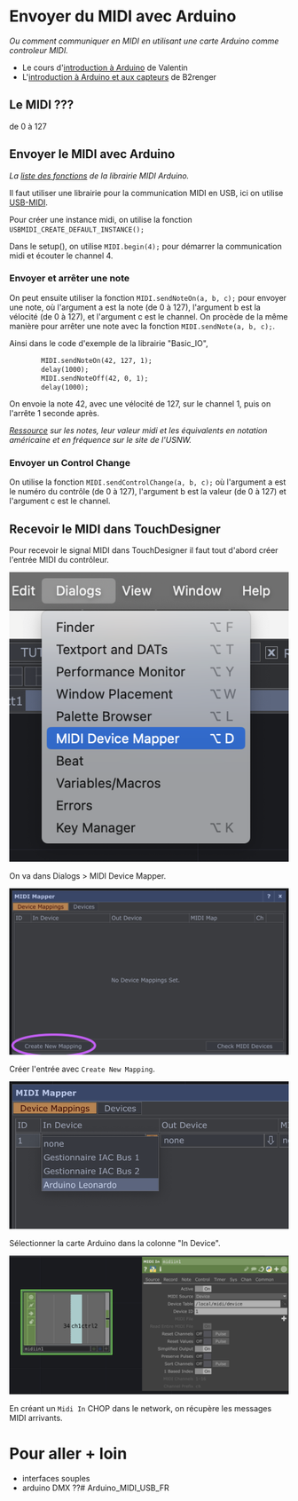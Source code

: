 # Envoyer du MIDI avec Arduino

*Ou comment communiquer en MIDI en utilisant une carte Arduino comme controleur MIDI.*

- Le cours d'[introduction à Arduino](https://www.valentindupas.com/courses/arduino/1-_Arduino_from_the_ground_up) de Valentin 
- L'[introduction à Arduino et aux capteurs](https://github.com/b2renger/Introduction_Arduino) de B2renger

## Le MIDI ???

de 0 à 127

## Envoyer le MIDI avec Arduino

*La [liste des fonctions](https://arduinomidilib.sourceforge.net/a00001.html) de la librairie MIDI Arduino.*

Il faut utiliser une librairie pour la communication MIDI en USB, ici on utilise [USB-MIDI](https://github.com/lathoub/Arduino-USBMIDI).

Pour créer une instance midi, on utilise la fonction `USBMIDI_CREATE_DEFAULT_INSTANCE();`

Dans le setup(), on utilise `MIDI.begin(4);` pour démarrer la communication midi et écouter le channel 4.

### Envoyer et arrêter une note

On peut ensuite utiliser la fonction `MIDI.sendNoteOn(a, b, c);` pour envoyer une note, où l'argument a est la note (de 0 à 127), l'argument b est la vélocité (de 0 à 127), et l'argument c est le channel.
On procède de la même manière pour arrêter une note avec la fonction `MIDI.sendNote(a, b, c);`.

Ainsi dans le code d'exemple de la librairie "Basic_IO", 
```
        MIDI.sendNoteOn(42, 127, 1);
        delay(1000);
        MIDI.sendNoteOff(42, 0, 1); 
        delay(1000);
```
On envoie la note 42, avec une vélocité de 127, sur le channel 1, puis on l'arrête 1 seconde après.

*[Ressource](https://www.phys.unsw.edu.au/jw/notes.html) sur les notes, leur valeur midi et les équivalents en notation américaine et en fréquence sur le site de l'USNW.*

### Envoyer un Control Change

On utilise la fonction `MIDI.sendControlChange(a, b, c);` où l'argument a est le numéro du contrôle (de 0 à 127), l'argument b est la valeur (de 0 à 127) et l'argument c est le channel.

<!-- ### Boutons et potentiomètres

### MPR121 // détails

On peut utiliser un MPR121 afin de créer ses propres capteurs capacitifs, -->

## Recevoir le MIDI dans TouchDesigner

Pour recevoir le signal MIDI dans TouchDesigner il faut tout d'abord créer l'entrée MIDI du contrôleur.

![Screenshot de l'interface de TD](./images/screen1.png)

On va dans Dialogs > MIDI Device Mapper.

![Screenshot de l'interface de TD](./images/screen2.png)

Créer l'entrée avec `Create New Mapping`.

![Screenshot de l'interface de TD](./images/screen3.png)

Sélectionner la carte Arduino dans la colonne "In Device".

![Screenshot de l'interface de TD](./images/screen4.png)

En créant un `Midi In` CHOP dans le network, on récupère les messages MIDI arrivants.

# Pour aller + loin

- interfaces souples
- arduino DMX ??# Arduino_MIDI_USB_FR
